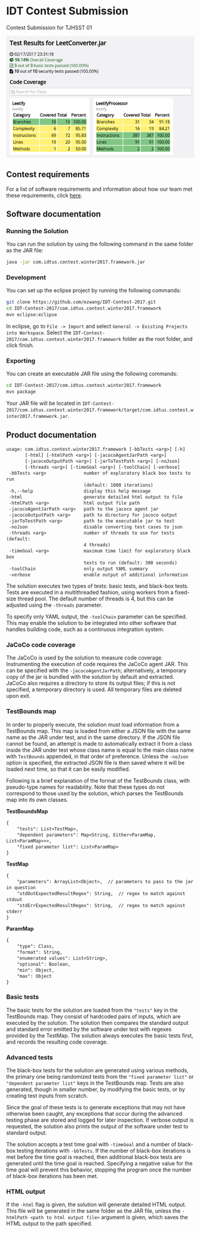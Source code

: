 # IDT Contest Submission
Contest Submission for TJHSST 01

![HTML output generated by solution](screenshot.png "HTML Output")

## Contest requirements
For a list of software requirements and information about how our team met these requirements, click [here](Requirements.md).

## Software documentation
### Running the Solution
You can run the solution by using the following command in the same folder as the JAR file:
```bash
java -jar com.idtus.contest.winter2017.framework.jar
```
### Development
You can set up the eclipse project by running the following commands:
```bash
git clone https://github.com/ezwang/IDT-Contest-2017.git
cd IDT-Contest-2017/com.idtus.contest.winter2017.framework
mvn eclipse:eclipse
```
In eclipse, go to `File -> Import` and select `General -> Existing Projects into Workspace`. Select the `IDT-Contest-2017/com.idtus.contest.winter2017.framework` folder as the root folder, and click finish.

### Exporting
You can create an executable JAR file using the following commands:
```bash
cd IDT-Contest-2017/com.idtus.contest.winter2017.framework
mvn package
```
Your JAR file will be located in `IDT-Contest-2017/com.idtus.contest.winter2017.framework/target/com.idtus.contest.winter2017.framework.jar`.


## Product documentation

```
usage: com.idtus.contest.winter2017.framework [-bbTests <arg>] [-h]
       [-html] [-htmlPath <arg>] [-jacocoAgentJarPath <arg>]
       [-jacocoOutputPath <arg>] [-jarToTestPath <arg>] [-noJson]
       [-threads <arg>] [-timeGoal <arg>] [-toolChain] [-verbose]
 -bbTests <arg>              number of exploratory black box tests to run
                             (default: 1000 iterations)
 -h,--help                   display this help message
 -html                       generate detailed html output to file
 -htmlPath <arg>             html output file path
 -jacocoAgentJarPath <arg>   path to the jacoco agent jar
 -jacocoOutputPath <arg>     path to directory for jacoco output
 -jarToTestPath <arg>        path to the executable jar to test
 -noJson                     disable converting test cases to json
 -threads <arg>              number of threads to use for tests (default:
                             4 threads)
 -timeGoal <arg>             maximum time limit for exploratory black box
                             tests to run (default: 300 seconds)
 -toolChain                  only output YAML summary
 -verbose                    enable output of additional information
```

The solution executes two types of tests: basic tests, and black-box tests. Tests are executed in a multithreaded fashion, using workers from a fixed-size thread pool. The default number of threads is 4, but this can be adjusted using the `-threads` parameter.

To specify only YAML output, the `-toolChain` parameter can be specified. This may enable the solution to be integrated into other software that handles building code, such as a continuous integration system.

### JaCoCo code coverage

The JaCoCo is used by the solution to measure code coverage. Instrumenting the execution of code requires the JaCoCo agent JAR. This can be specified with the `-jacocoAgentJarPath`; alternatively, a temporary copy of the jar is bundled with the solution by default and extracted. JaCoCo also requires a directory to store its output files; if this is not specified, a temporary directory is used. All temporary files are deleted upon exit.

### TestBounds map

In order to properly execute, the solution must load information from a TestBounds map. This map is loaded from either a JSON file with the same name as the JAR under test, and in the same directory. If the JSON file cannot be found, an attempt is made to automatically extract it from a class inside the JAR under test whose class name is equal to the main class name with `TestBounds` appended, in that order of preference. Unless the `-noJson` option is specified, the extracted JSON file is then saved where it will be loaded next time, so that it can be easily modified.

Following is a brief explanation of the format of the TestBounds class, with pseudo-type names for readability. Note that these types do not correspond to those used by the solution, which parses the TestBounds map into its own classes.

**TestBoundsMap**
```
{
    "tests": List<TestMap>,
    "dependent parameters": Map<String, Either<ParamMap, List<ParamMap>>>,
    "fixed parameter list": List<ParamMap>
}
```

**TestMap**
```
{
    "parameters": ArrayList<Object>,  // parameters to pass to the jar in question
    "stdOutExpectedResultRegex": String,  // regex to match against stdout
    "stdErrExpectedResultRegex": String,  // regex to match against stderr
}
```

**ParamMap**
```
{
    "type": Class,
    "format": String,
    "enumerated values": List<String>,
    "optional": Boolean,
    "min": Object,
    "max": Object
}
```

### Basic tests

The basic tests for the solution are loaded from the `"tests"` key in the TestBounds map. They consist of hardcoded pairs of inputs, which are executed by the solution. The solution then compares the standard output and standard error emitted by the software under test with regexes provided by the TestMap. The solution always executes the basic tests first, and records the resulting code coverage.

### Advanced tests

The black-box tests for the solution are generated using various methods, the primary one being randomized tests from the `"fixed parameter list"` or `"dependent parameter list"` keys in the TestBounds map. Tests are also generated, though in smaller number, by modifying the basic tests, or by creating test inputs from scratch.

Since the goal of these tests is to generate exceptions that may not have otherwise been caught, any exceptions that occur during the advanced testing phase are stored and logged for later inspection. If verbose output is requested, the solution also prints the output of the software under test to standard output.

The solution accepts a test time goal with `-timeGoal` and a number of black-box testing iterations with `-bbTests`. If the number of black-box iterations is met before the time goal is reached, then additional black-box tests are generated until the time goal is reached. Specifying a negative value for the time goal will prevent this behavior, stopping the program once the number of black-box iterations has been met.

### HTML output

If the `-html` flag is given, the solution will generate detailed HTML output. This file will be generated in the same folder as the JAR file, unless the `-htmlPath <path to html output file>` argument is given, which saves the HTML output to the path specified.
